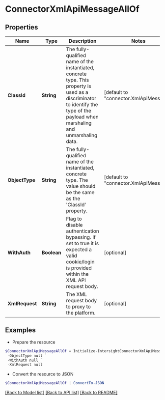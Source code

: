 # ConnectorXmlApiMessageAllOf
## Properties

Name | Type | Description | Notes
------------ | ------------- | ------------- | -------------
**ClassId** | **String** | The fully-qualified name of the instantiated, concrete type. This property is used as a discriminator to identify the type of the payload when marshaling and unmarshaling data. | [default to "connector.XmlApiMessage"]
**ObjectType** | **String** | The fully-qualified name of the instantiated, concrete type. The value should be the same as the &#39;ClassId&#39; property. | [default to "connector.XmlApiMessage"]
**WithAuth** | **Boolean** | Flag to disable authentication bypassing. If set to true it is expected a valid cookie/login is provided within the XML API request body. | [optional] 
**XmlRequest** | **String** | The XML request body to proxy to the platform. | [optional] 

## Examples

- Prepare the resource
```powershell
$ConnectorXmlApiMessageAllOf = Initialize-IntersightConnectorXmlApiMessageAllOf  -ClassId null `
 -ObjectType null `
 -WithAuth null `
 -XmlRequest null
```

- Convert the resource to JSON
```powershell
$ConnectorXmlApiMessageAllOf | ConvertTo-JSON
```

[[Back to Model list]](../README.md#documentation-for-models) [[Back to API list]](../README.md#documentation-for-api-endpoints) [[Back to README]](../README.md)

